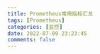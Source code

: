 ```yaml
---
title: Prometheus常用指标汇总
tags: [Prometheus]
categories: [监控]
date: 2022-07-09 23:23:45
comments: false
---
```

